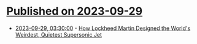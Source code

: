 # [Published on 2023-09-29](index.md)

* [2023-09-29, 03:30:00](https://tech.slashdot.org/story/23/09/28/2244226/how-lockheed-martin-designed-the-worlds-weirdest-quietest-supersonic-jet?utm_source=rss1.0mainlinkanon&utm_medium=feed) - [How Lockheed Martin Designed the World's Weirdest, Quietest Supersonic Jet](https://tech.slashdot.org/story/23/09/28/2244226/how-lockheed-martin-designed-the-worlds-weirdest-quietest-supersonic-jet?utm_source=rss1.0mainlinkanon&utm_medium=feed)
